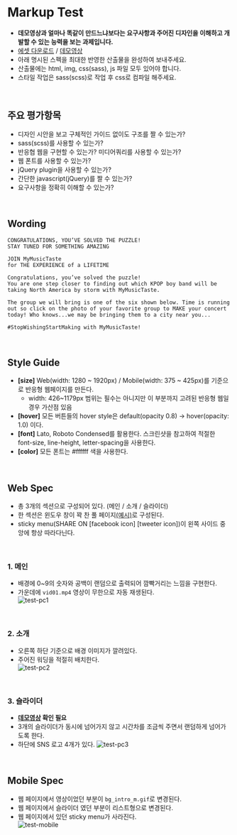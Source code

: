 # Markup Test
* **데모영상과 얼마나 똑같이 만드느냐보다는 요구사항과 주어진 디자인을 이해하고 개발할 수 있는 능력을 보는 과제입니다.** 
* [에셋 다운로드](http://production.media.mymusictaste.com.s3.amazonaws.com/static/img/temp/markup_test_assets.zip) / [데모영상](http://production.media.mymusictaste.com.s3.amazonaws.com/static/img/temp/test-example.mov)
* 아래 명시된 스펙을 최대한 반영한 산출물을 완성하여 보내주세요.
* 산출물에는 html, img, css(sass), js 파일 모두 있어야 합니다.
* 스타일 작업은 sass(scss)로 작업 후 css로 컴파일 해주세요.
<br>

## 주요 평가항목
* 디자인 시안을 보고 구체적인 가이드 없이도 구조를 짤 수 있는가?
* sass(scss)를 사용할 수 있는가?
* 반응협 웹을 구현할 수 있는가? 미디어쿼리를 사용할 수 있는가?
* 웹 폰트를 사용할 수 있는가?
* jQuery plugin을 사용할 수 있는가?
* 간단한 javascript(jQuery)를 짤 수 있는가?
* 요구사항을 정확히 이해할 수 있는가?
<br>

## Wording
```
CONGRATULATIONS, YOU’VE SOLVED THE PUZZLE!
STAY TUNED FOR SOMETHING AMAZING
```
```
JOIN MyMusicTaste
for THE EXPERIENCE of a LIFETIME

Congratulations, you’ve solved the puzzle!
You are one step closer to finding out which KPOP boy band will be taking North America by storm with MyMusicTaste.

The group we will bring is one of the six shown below. Time is running out so click on the photo of your favorite group to MAKE your concert today! Who knows...we may be bringing them to a city near you...

#StopWishingStartMaking with MyMusicTaste!
```
<br>

## Style Guide
* **[size]** Web(width: 1280 ~ 1920px) / Mobile(width: 375 ~ 425px)를 기준으로 반응형 웹페이지를 만든다.
  * width: 426~1179px 범위는 필수는 아니지만 이 부분까지 고려된 반응형 웹일 경우 가산점 있음
* **[hover]** 모든 버튼들의 hover style은 default(opacity 0.8) -> hover(opacity: 1.0) 이다. 
* **[font]** Lato, Roboto Condensed를 활용한다. 스크린샷을 참고하여 적절한 font-size, line-height, letter-spacing을 사용한다.
* **[color]** 모든 폰트는 #ffffff 색을 사용한다.
<br>

## Web Spec
* 총 3개의 섹션으로 구성되어 있다. (메인 / 소개 / 슬라이더)
* 한 섹션은 윈도우 창이 꽉 찬 풀 페이지[(예시)](https://alvarotrigo.com/fullPage/)로 구성된다.
* sticky menu(SHARE ON [facebook icon] [tweeter icon])이 왼쪽 사이드 중앙에 항상 따라다닌다.
<br>

### 1. 메인
* 배경에 0~9의 숫자와 공백이 랜덤으로 출력되어 깜빡거리는 느낌을 구현한다.
* 가운데에 `vid01.mp4` 영상이 무한으로 자동 재생된다.<br> 
![test-pc1](http://production.media.mymusictaste.com.s3.amazonaws.com/static/img/temp/test-pc1.png)
<br>

### 2. 소개
* 오른쪽 하단 기준으로 배경 이미지가 깔려있다.
* 주어진 워딩을 적절히 배치한다.<br> 
![test-pc2](http://production.media.mymusictaste.com.s3.amazonaws.com/static/img/temp/test-pc2.png)
<br>

### 3. 슬라이더
* **[데모영상](http://production.media.mymusictaste.com.s3.amazonaws.com/static/img/temp/test-example.mov) 확인 필요**<br>
* 3개의 슬라이더가 동시에 넘어가지 않고 시간차를 조금씩 주면서 랜덤하게 넘어가도록 한다.
* 하단에 SNS 로고 4개가 있다.
![test-pc3](http://production.media.mymusictaste.com.s3.amazonaws.com/static/img/temp/test-pc3.png)
<br>

## Mobile Spec
* 웹 페이지에서 영상이었던 부분이 `bg_intro_m.gif`로 변경된다.
* 웹 페이지에서 슬라이더 였던 부분이 리스트형으로 변경된다.
* 웹 페이지에서 있던 sticky menu가 사라진다.<br> 
![test-mobile](http://production.media.mymusictaste.com.s3.amazonaws.com/static/img/temp/test-mobile.png)
